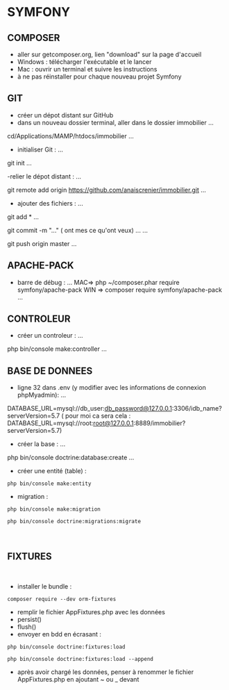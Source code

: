 # SYMFONY

## COMPOSER

- aller sur getcomposer.org, lien "download" sur la page d'accueil
- Windows : télécharger l'exécutable et le lancer
- Mac : ouvrir un terminal et suivre les instructions
- à ne pas réinstaller pour chaque nouveau projet Symfony

## GIT

- créer un dépot distant sur GitHub
- dans un nouveau dossier terminal, aller dans le dossier immobilier ...

cd/Applications/MAMP/htdocs/immobilier
...
- initialiser Git : 
...

git init
...

-relier le dépot distant :
...

git remote add origin https://github.com/anaiscrenier/immobilier.git
...

- ajouter des fichiers : 
...

git add *
...

git commit -m "..." ( ont mes ce qu'ont veux)
...
...

git push origin master
...

## APACHE-PACK

- barre de  débug : 
...
MAC=> php ~/composer.phar require symfony/apache-pack
WIN => composer require symfony/apache-pack
...

## CONTROLEUR

- créer un controleur :
...

php bin/console make:controller
...

## BASE DE DONNEES

- ligne 32 dans .env (y modifier avec les informations de connexion phpMyadmin):
...

DATABASE_URL=mysql://db_user:db_password@127.0.0.1:3306/idb_name?serverVersion=5.7
( pour moi ca sera cela : DATABASE_URL=mysql://root:root@127.0.0.1:8889/immobilier?serverVersion=5.7)

- créer la base :
...

php bin/console doctrine:database:create
...

- créer une entité (table) :
```
php bin/console make:entity
```
- migration :
```
php bin/console make:migration
```
```
php bin/console doctrine:migrations:migrate
```
​
## FIXTURES
​
- installer le bundle :
```
composer require --dev orm-fixtures
```
- remplir le fichier AppFixtures.php avec les données
- persist()
- flush()
- envoyer en bdd en écrasant :
```
php bin/console doctrine:fixtures:load
```
```
php bin/console doctrine:fixtures:load --append
```
- après avoir chargé les données, penser à renommer le fichier AppFixtures.php en ajoutant ~ ou _ devant

